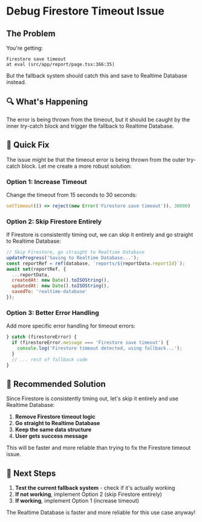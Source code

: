 # Debug Firestore Timeout Issue

## The Problem
You're getting:
```
Firestore save timeout
at eval (src/app/report/page.tsx:366:35)
```

But the fallback system should catch this and save to Realtime Database instead.

## 🔍 What's Happening

The error is being thrown from the timeout, but it should be caught by the inner try-catch block and trigger the fallback to Realtime Database.

## 🚀 Quick Fix

The issue might be that the timeout error is being thrown from the outer try-catch block. Let me create a more robust solution:

### Option 1: Increase Timeout
Change the timeout from 15 seconds to 30 seconds:

```javascript
setTimeout(() => reject(new Error('Firestore save timeout')), 30000)
```

### Option 2: Skip Firestore Entirely
If Firestore is consistently timing out, we can skip it entirely and go straight to Realtime Database:

```javascript
// Skip Firestore, go straight to Realtime Database
updateProgress('Saving to Realtime Database...');
const reportRef = ref(database, `reports/${reportData.reportId}`);
await set(reportRef, {
  ...reportData,
  createdAt: new Date().toISOString(),
  updatedAt: new Date().toISOString(),
  savedTo: 'realtime-database'
});
```

### Option 3: Better Error Handling
Add more specific error handling for timeout errors:

```javascript
} catch (firestoreError) {
  if (firestoreError.message === 'Firestore save timeout') {
    console.log('Firestore timeout detected, using fallback...');
  }
  // ... rest of fallback code
}
```

## 🎯 Recommended Solution

Since Firestore is consistently timing out, let's skip it entirely and use Realtime Database:

1. **Remove Firestore timeout logic**
2. **Go straight to Realtime Database**
3. **Keep the same data structure**
4. **User gets success message**

This will be faster and more reliable than trying to fix the Firestore timeout issue.

## 📝 Next Steps

1. **Test the current fallback system** - check if it's actually working
2. **If not working**, implement Option 2 (skip Firestore entirely)
3. **If working**, implement Option 1 (increase timeout)

The Realtime Database is faster and more reliable for this use case anyway!
